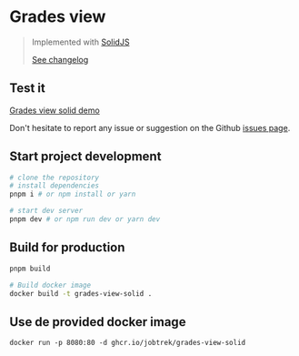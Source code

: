 # Grades view
> Implemented with [SolidJS](https://www.solidjs.com/)
> 
> [See changelog](./CHANGELOG.md)

## Test it

[Grades view solid demo](https://jobtrek.github.io/grades-view-solid/)

Don't hesitate to report any issue or suggestion on the Github [issues page](https://github.com/jobtrek/grades-view-solid/issues).

## Start project development

```bash
# clone the repository
# install dependencies
pnpm i # or npm install or yarn

# start dev server
pnpm dev # or npm run dev or yarn dev
```

## Build for production

```bash
pnpm build

# Build docker image
docker build -t grades-view-solid .
```

## Use de provided docker image

```
docker run -p 8080:80 -d ghcr.io/jobtrek/grades-view-solid
```
